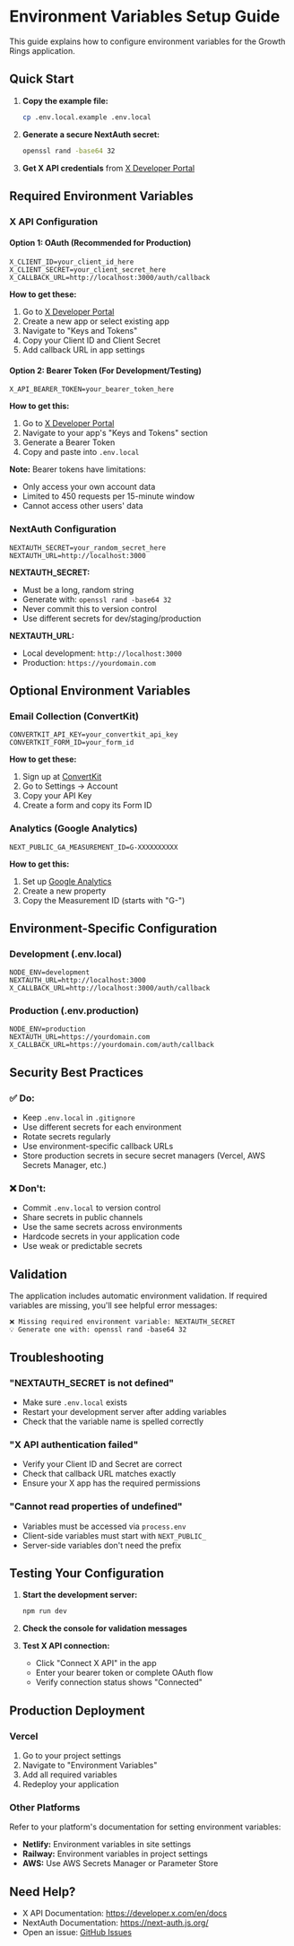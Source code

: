 # Environment Variables Setup Guide

This guide explains how to configure environment variables for the Growth Rings application.

## Quick Start

1. **Copy the example file:**
   ```bash
   cp .env.local.example .env.local
   ```

2. **Generate a secure NextAuth secret:**
   ```bash
   openssl rand -base64 32
   ```

3. **Get X API credentials** from [X Developer Portal](https://developer.x.com/en/portal/dashboard)

## Required Environment Variables

### X API Configuration

#### Option 1: OAuth (Recommended for Production)

```env
X_CLIENT_ID=your_client_id_here
X_CLIENT_SECRET=your_client_secret_here
X_CALLBACK_URL=http://localhost:3000/auth/callback
```

**How to get these:**
1. Go to [X Developer Portal](https://developer.x.com/en/portal/dashboard)
2. Create a new app or select existing app
3. Navigate to "Keys and Tokens"
4. Copy your Client ID and Client Secret
5. Add callback URL in app settings

#### Option 2: Bearer Token (For Development/Testing)

```env
X_API_BEARER_TOKEN=your_bearer_token_here
```

**How to get this:**
1. Go to [X Developer Portal](https://developer.x.com/en/portal/dashboard)
2. Navigate to your app's "Keys and Tokens" section
3. Generate a Bearer Token
4. Copy and paste into `.env.local`

**Note:** Bearer tokens have limitations:
- Only access your own account data
- Limited to 450 requests per 15-minute window
- Cannot access other users' data

### NextAuth Configuration

```env
NEXTAUTH_SECRET=your_random_secret_here
NEXTAUTH_URL=http://localhost:3000
```

**NEXTAUTH_SECRET:**
- Must be a long, random string
- Generate with: `openssl rand -base64 32`
- Never commit this to version control
- Use different secrets for dev/staging/production

**NEXTAUTH_URL:**
- Local development: `http://localhost:3000`
- Production: `https://yourdomain.com`

## Optional Environment Variables

### Email Collection (ConvertKit)

```env
CONVERTKIT_API_KEY=your_convertkit_api_key
CONVERTKIT_FORM_ID=your_form_id
```

**How to get these:**
1. Sign up at [ConvertKit](https://convertkit.com/)
2. Go to Settings → Account
3. Copy your API Key
4. Create a form and copy its Form ID

### Analytics (Google Analytics)

```env
NEXT_PUBLIC_GA_MEASUREMENT_ID=G-XXXXXXXXXX
```

**How to get this:**
1. Set up [Google Analytics](https://analytics.google.com/)
2. Create a new property
3. Copy the Measurement ID (starts with "G-")

## Environment-Specific Configuration

### Development (.env.local)

```env
NODE_ENV=development
NEXTAUTH_URL=http://localhost:3000
X_CALLBACK_URL=http://localhost:3000/auth/callback
```

### Production (.env.production)

```env
NODE_ENV=production
NEXTAUTH_URL=https://yourdomain.com
X_CALLBACK_URL=https://yourdomain.com/auth/callback
```

## Security Best Practices

### ✅ Do:
- Keep `.env.local` in `.gitignore`
- Use different secrets for each environment
- Rotate secrets regularly
- Use environment-specific callback URLs
- Store production secrets in secure secret managers (Vercel, AWS Secrets Manager, etc.)

### ❌ Don't:
- Commit `.env.local` to version control
- Share secrets in public channels
- Use the same secrets across environments
- Hardcode secrets in your application code
- Use weak or predictable secrets

## Validation

The application includes automatic environment validation. If required variables are missing, you'll see helpful error messages:

```
❌ Missing required environment variable: NEXTAUTH_SECRET
💡 Generate one with: openssl rand -base64 32
```

## Troubleshooting

### "NEXTAUTH_SECRET is not defined"
- Make sure `.env.local` exists
- Restart your development server after adding variables
- Check that the variable name is spelled correctly

### "X API authentication failed"
- Verify your Client ID and Secret are correct
- Check that callback URL matches exactly
- Ensure your X app has the required permissions

### "Cannot read properties of undefined"
- Variables must be accessed via `process.env`
- Client-side variables must start with `NEXT_PUBLIC_`
- Server-side variables don't need the prefix

## Testing Your Configuration

1. **Start the development server:**
   ```bash
   npm run dev
   ```

2. **Check the console for validation messages**

3. **Test X API connection:**
   - Click "Connect X API" in the app
   - Enter your bearer token or complete OAuth flow
   - Verify connection status shows "Connected"

## Production Deployment

### Vercel
1. Go to your project settings
2. Navigate to "Environment Variables"
3. Add all required variables
4. Redeploy your application

### Other Platforms
Refer to your platform's documentation for setting environment variables:
- **Netlify:** Environment variables in site settings
- **Railway:** Environment variables in project settings
- **AWS:** Use AWS Secrets Manager or Parameter Store

## Need Help?

- X API Documentation: https://developer.x.com/en/docs
- NextAuth Documentation: https://next-auth.js.org/
- Open an issue: [GitHub Issues](https://github.com/yourusername/growth-rings/issues)